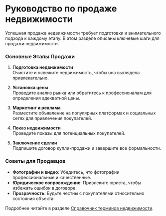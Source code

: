 # Руководство по продаже недвижимости

Успешная продажа недвижимости требует подготовки и внимательного подхода к каждому этапу. В этом разделе описаны ключевые шаги для продажи недвижимости.

### Основные Этапы Продажи

1. **Подготовка недвижимости**  
   Очистите и освежите недвижимость, чтобы она выглядела привлекательно.

2. **Установка цены**  
   Проведите анализ рынка или обратитесь к профессионалам для определения адекватной цены.

3. **Маркетинг и реклама**  
   Разместите объявление на популярных платформах и социальных сетях для привлечения покупателей.

4. **Показ недвижимости**  
   Проведите показы для потенциальных покупателей.

5. **Заключение сделки**  
   Подпишите договор купли-продажи и завершите все формальности.

### Советы для Продавцов

- **Фотографии и видео**: Убедитесь, что фотографии профессиональные и качественные.
- **Юридическое сопровождение**: Привлеките юриста, чтобы избежать ошибок в договоре.
- **Прозрачность**: Будьте честны с покупателями относительно состояния объекта.

Подробнее читайте в разделе [Справочник терминов недвижимости](/docs/extras/real-estate-glossary).
